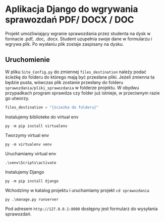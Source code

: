 
# Aplikacja Django do wgrywania sprawozdań PDF/ DOCX / DOC

Projekt umożliwiający wgranie sprawozdania przez studenta na dysk w formacie .pdf, .doc, .docx. Student uzupełnia swoje dane w formularzu i wgrywa plik. Po wysłaniu plik zostaje zaspisany na dysku.

## Uruchomienie
W pliku ```Site_Config.py``` do zmiennej ```files_destination``` należy podać ścieżkę do folderu do którego mają być przesłane pliki. Jeżeli zmienna ta będzie pusta, wówczas plik zostanie przesłany do folderu ```sprawozdania/pliki_sprawozdania``` w folderze projektu. W obydwu przypadkach program sprawdza czy folder już istnieje, w przeciwnym razie go utworzy.

```python
files_destination = "{ścieżka do folderu}"
```

Instalujemy biblioteke do virtual env

```py -m pip install virtualenv```

Tworzymy virtual env

```py -m virtualenv venv```

Uruchamiamy virtual env

```.\venv\Scripts\activate```

Instalujemy Django

```py -m pip install django```

Wchodzimy w katalog projektu i uruchamiamy projekt
```cd sprawozdania```

```py .\manage.py runserver```

Pod adresem ```http://127.0.0.1:8000``` dostępny jest formularz do wysyłania sprawozdań.